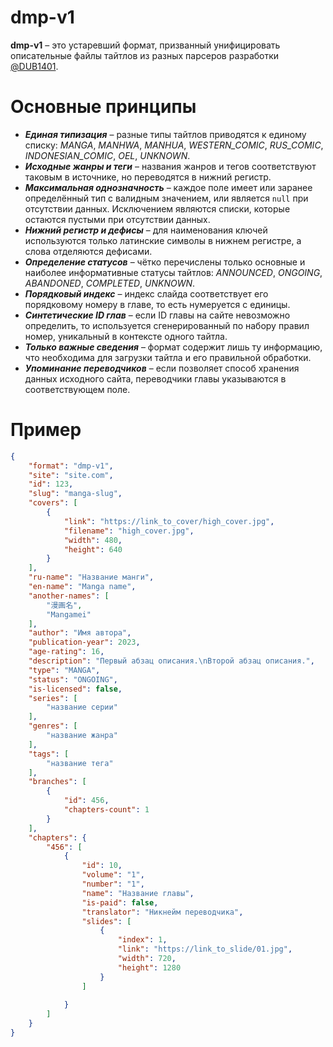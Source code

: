 # dmp-v1
**dmp-v1** – это устаревший формат, призванный унифицировать описательные файлы тайтлов из разных парсеров разработки [@DUB1401](https://github.com/DUB1401).

# Основные принципы
* _**Единая типизация**_ – разные типы тайтлов приводятся к единому списку: _MANGA_, _MANHWA_, _MANHUA_, _WESTERN_COMIC_, _RUS_COMIC_, _INDONESIAN_COMIC_, _OEL_, _UNKNOWN_.
* _**Исходные жанры и теги**_ – названия жанров и тегов соответствуют таковым в источнике, но переводятся в нижний регистр.
* _**Максимальная однозначность**_ – каждое поле имеет или заранее определённый тип с валидным значением, или является `null` при отсутствии данных. Исключением являются списки, которые остаются пустыми при отсутствии данных.
* _**Нижний регистр и дефисы**_ – для наименования ключей используются только латинские символы в нижнем регистре, а слова отделяются дефисами.
* _**Определение статусов**_ – чётко перечислены только основные и наиболее информативные статусы тайтлов: _ANNOUNCED_, _ONGOING_, _ABANDONED_, _COMPLETED_, _UNKNOWN_.
* _**Порядковый индекс**_ – индекс слайда соответствует его порядковому номеру в главе, то есть нумеруется с единицы.
* _**Синтетические ID глав**_ – если ID главы на сайте невозможно определить, то используется сгенерированный по набору правил номер, уникальный в контексте одного тайтла.
* _**Только важные сведения**_ – формат содержит лишь ту информацию, что необходима для загрузки тайтла и его правильной обработки.
* _**Упоминание переводчиков**_ – если позволяет способ хранения данных исходного сайта, переводчики главы указываются в соответствующем поле.

# Пример
```json
{
	"format": "dmp-v1",
	"site": "site.com",
	"id": 123,
	"slug": "manga-slug",
	"covers": [
		{
			"link": "https://link_to_cover/high_cover.jpg",
			"filename": "high_cover.jpg",
			"width": 480,
			"height": 640
		}
	],
	"ru-name": "Название манги",
	"en-name": "Manga name",
	"another-names": [
		"漫画名",
		"Mangamei"
	],
	"author": "Имя автора",
	"publication-year": 2023,
	"age-rating": 16,
	"description": "Первый абзац описания.\nВторой абзац описания.",
	"type": "MANGA",
	"status": "ONGOING",
	"is-licensed": false,
	"series": [
		"название серии"
	],
	"genres": [
		"название жанра"
	],
	"tags": [
		"название тега"
	],
	"branches": [
		{
			"id": 456,
			"chapters-count": 1
		}
	],
	"chapters": {
		"456": [
			{
				"id": 10,
				"volume": "1",
				"number": "1",
				"name": "Название главы",
				"is-paid": false,
				"translator": "Никнейм переводчика",
				"slides": [
					{
						"index": 1,
						"link": "https://link_to_slide/01.jpg",
						"width": 720,
						"height": 1280
					}
				]
				
			}
		]
	} 
}
```